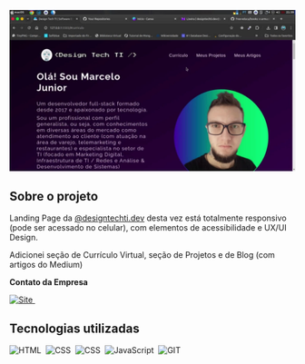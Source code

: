 ![Preview](.github/preview.jpg)

## Sobre o projeto

Landing Page da [@designtechti.dev](https://designtechti490.github.io/devlinks) desta vez está totalmente responsivo (pode ser acessado no celular), com elementos de acessibilidade e UX/UI Design.

Adicionei seção de Currículo Virtual, seção de Projetos e de Blog (com artigos do Medium)

**Contato da Empresa**

[![Site](https://img.shields.io/badge/website-000?style=for-the-badge&logo=About.me&logoColor=white)
](https://designtechti490.github.io/devlinks)&nbsp;

## Tecnologias utilizadas

![HTML](https://img.shields.io/badge/-HTML-121011?style=for-the-badge&logo=html5)&nbsp;
![CSS](https://img.shields.io/badge/-CSS-121011?style=for-the-badge&logo=CSS3&logoColor=1572B6)&nbsp;
![CSS](https://img.shields.io/badge/-Sass-CC6699?style=for-the-badge&logo=sass&logoColor=white)&nbsp;
![JavaScript](https://img.shields.io/badge/-JavaScript-121011?style=for-the-badge&logo=javascript)&nbsp;
![GIT](https://img.shields.io/badge/-GIT-121011?style=for-the-badge&logo=git)&nbsp;
